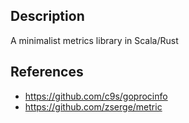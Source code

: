 ## Description

A minimalist metrics library in Scala/Rust

## References
- https://github.com/c9s/goprocinfo
- https://github.com/zserge/metric
